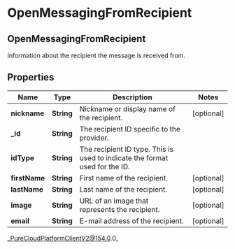 # OpenMessagingFromRecipient

## OpenMessagingFromRecipient
Information about the recipient the message is received from.

## Properties

|Name | Type | Description | Notes|
|------------ | ------------- | ------------- | -------------|
| **nickname** | **String** | Nickname or display name of the recipient. | [optional] |
| **_id** | **String** | The recipient ID specific to the provider. | |
| **idType** | **String** | The recipient ID type. This is used to indicate the format used for the ID. | |
| **firstName** | **String** | First name of the recipient. | [optional] |
| **lastName** | **String** | Last name of the recipient. | [optional] |
| **image** | **String** | URL of an image that represents the recipient. | [optional] |
| **email** | **String** | E-mail address of the recipient. | [optional] |



_PureCloudPlatformClientV2@154.0.0_
